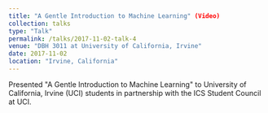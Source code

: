 ```yaml
---
title: "A Gentle Introduction to Machine Learning" (Video)
collection: talks
type: "Talk"
permalink: /talks/2017-11-02-talk-4
venue: "DBH 3011 at University of California, Irvine"
date: 2017-11-02
location: "Irvine, California"
---
```


Presented "A Gentle Introduction to Machine Learning" to University of California, Irvine (UCI) students in partnership with the ICS Student Council at UCI.